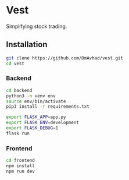 # Vest
Simplifying stock trading.

## Installation
```bash
git clone https://github.com/OmAvhad/vest.git
cd vest
```

### Backend
```bash
cd backend
python3 -m venv env
source env/bin/activate
pip3 install -r requirements.txt

export FLASK_APP=app.py
export FLASK_ENV=development
export FLASK_DEBUG=1
flask run
```

### Frontend
```bash
cd frontend
npm install
npm run dev
```
